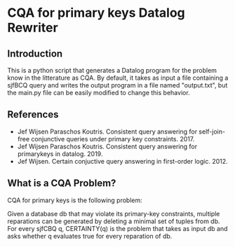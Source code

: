 # CQA for primary keys Datalog Rewriter
## Introduction
This is a python script that generates a Datalog program for the problem know in the litterature as CQA.
By default, it takes as input a file containing a sjfBCQ query and writes the output program in a file named "output.txt", but the main.py file can be easily modified to change this behavior.
## References
* Jef Wijsen Paraschos Koutris.  Consistent query answering for self-join-free conjunctive queries under primary key constraints.  2017.
* Jef Wijsen Paraschos Koutris.  Consistent query answering for primarykeys in datalog.  2019.
* Jef Wijsen. Certain conjuctive query answering in first-order logic. 2012.
## What is a CQA Problem?
CQA for primary keys is the following problem:

Given a database db that may violate its primary-key constraints, multiple reparations can be generated by deleting a minimal set of tuples from db. 
For every sjfCBQ q, CERTAINTY(q) is the problem that takes as input db and asks whether q evaluates true for every reparation of db.



